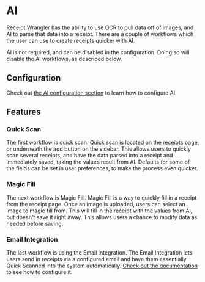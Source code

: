 # AI

Receipt Wrangler has the ability to use OCR to pull data off of images, and AI to parse that data into a receipt. There
are a couple of workflows which the user can use to create receipts quicker with AI.

AI is not required, and can be disabled in the configuration. Doing so will disable the AI workflows, as described
below.

## Configuration

Check out [the AI configuration section](/docs/configuration#aisettings) to learn how to configure AI.

## Features

### Quick Scan

The first workflow is quick scan. Quick scan is located on the receipts page, or underneath the add button on the
sidebar. This allows users to quickly scan
several receipts, and have the data parsed into a receipt and immediately saved, taking the values result from AI.
Defaults for some of the fields can be set in user preferences, to make the process even quicker.

### Magic Fill

The next workflow is Magic Fill. Magic Fill is a way to quickly fill in a receipt from the receipt page. Once an image
is uploaded, users can select an image to magic fill from. This will fill in the receipt with the values from AI, but
doesn't save it right away. This allows users a chance to modify data as needed before saving.

### Email Integration

The last workflow is using the Email Integration. The Email Integration lets users send in receipts via a configured
email and have them essentially Quick Scanned into the system
automatically. [Check out the documentation](/docs/configuration#emailsettings) to see how to configure it.
